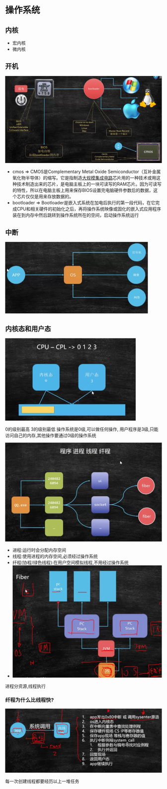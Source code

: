 # 操作系统

## 内核

- 宏内核
- 微内核

## 开机

<img src="os.assets/image-20210202211448495.png" alt="image-20210202211448495" style="zoom:50%;" />

- cmos => CMOS是Complementary Metal Oxide Semiconductor（互补金属氧化物半导体）的缩写。它是指制造[大规模集成电路](https://baike.baidu.com/item/大规模集成电路)芯片用的一种技术或用这种技术制造出来的芯片，是电脑主板上的一块可读写的RAM芯片。因为可读写的特性，所以在电脑主板上用来保存BIOS设置完电脑硬件参数后的数据，这个芯片仅仅是用来存放数据的。
- bootloader => Bootloader是嵌入式系统在加电后执行的第一段代码，在它完成CPU和相关硬件的初始化之后，再将操作系统映像或固化的嵌入式应用程序装在到内存中然后跳转到操作系统所在的空间，启动操作系统运行

## 中断

<img src="os.assets/image-20210202212107102.png" alt="image-20210202212107102" style="zoom:50%;" />

## 内核态和用户态

<img src="os.assets/image-20210202212422995.png" alt="image-20210202212422995" style="zoom:50%;" />

0的级别最高
3的级别最低
操作系统是0级,可以做任何操作,
用户程序是3级,只能访问自己的内存,其他操作要通过0级的操作系统

<img src="os.assets/image-20210202213100062.png" style="zoom:50%;" />

- 进程:运行时会分配内存空间
- 线程:使用进程的内存空间,必须经过操作系统
- 纤程(协程/绿色线程):在用户空间模拟线程,不用经过操作系统
- <img src="os.assets/image-20210202214034495.png" alt="image-20210202214034495" style="zoom:50%;" />

进程分资源,线程执行

### 纤程为什么比线程快?

<img src="OS.assets/image-20210202215600941.png" alt="image-20210202215600941" style="zoom:50%;" />

每一次创建线程都要经历以上一堆任务



